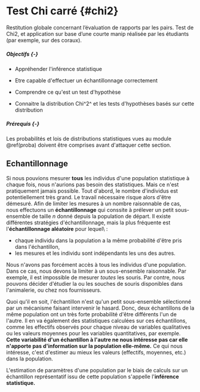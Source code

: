 # Test Chi carré {#chi2}



Restitution globale concernant l’évaluation de rapports par les pairs. Test de Chi2, et application sur base d’une courte manip réalisée par les étudiants (par exemple, sur des coraux).


##### Objectifs {-}

- Appréhender l'inférence statistique

- Etre capable d'effectuer un échantillonnage correctement

- Comprendre ce qu'est un test d'hypothèse

- Connaitre la distribution Chi^2^ et les tests d'hypothèses basés sur cette distribution


##### Prérequis {-}

Les probabilités et lois de distributions statistiques vues au module \@ref(proba) doivent être comprises avant d'attaquer cette section.


## Echantillonnage

Si nous pouvions mesurer **tous** les individus d'une population statistique à chaque fois, nous n'aurions pas besoin des statistiques. Mais ce n'est pratiquement jamais possible. Tout d'abord, le nombre d'individus est potentiellement très grand. Le travail nécessaire risque alors d'être démesuré. Afin de limiter les mesures à un nombre raisonnable de cas, nous effectuons un **échantillonnage** qui conssite à prélever un petit sous-ensemble de taille $n$ donné depuis la population de départ. Il existe différentes stratégies d'échantillonnage, mais la plus fréquente est l'**échantillonnage aléatoire** pour lequel\ :

- chaque individu dans la population a la même probabilité d'être pris dans l'échantillon,
- les mesures et les individu sont indépendants les uns des autres.

Nous n'avons pas forcément accès à tous les individus d'une population. Dans ce cas, nous devons la limiter à un sous-ensemble raisonnable. Par exemple, il est impossible de mesurer *toutes* les souris. Par contre, nous pouvons décider d'étudier la ou les souches de souris disponibles dans l'animalerie, ou chez nos fournisseurs.

Quoi qu'il en soit, l'échantillon n'est qu'un petit sous-ensemble sélectionné par un mécanisme faisant intervenir le hasard. Donc, deux échantillons de la même population ont un très forte probabilité d'être différents l'un de l'autre. Il en va également des statistiques calculées sur ces échantillons, comme les effectifs observés pour chaque niveau de variables qualitatives ou les valeurs moyennes pour les variables quantitatives, par exemple. **Cette variabilité d'un échantillon à l'autre ne nous intéresse pas car elle n'apporte pas d'information sur la population elle-même.** Ce qui nous intéresse, c'est d'estimer au mieux les valeurs (effectifs, moyennes, etc.) dans la population.

<div class="note">
<p>L'estimation de paramètres d'une population par le biais de calculs sur un échantillon représentatif issu de cette population s'appelle l'<strong>inférence statistique.</strong></p>
</div>

